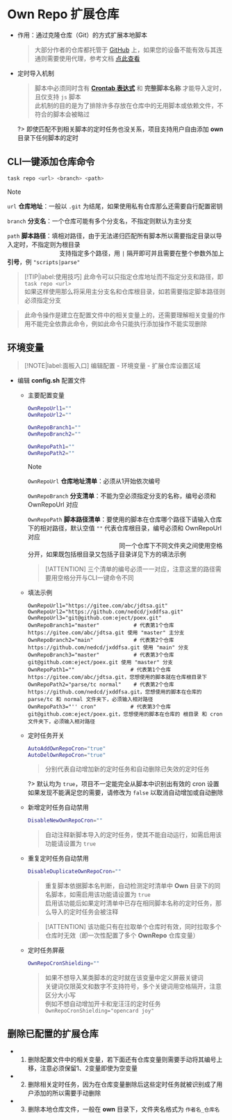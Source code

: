 # Own Repo 扩展仓库
- 作用：通过克隆仓库（Git）的方式扩展本地脚本

  > 大部分作者的仓库都托管于 [GitHub](https://github.com) 上，如果您的设备不能有效与其连通则需要使用代理，参考文档 [点此查看](./install/配置代理)

- 定时导入机制

  > 脚本中必须同时含有 **[Crontab 表达式](https://www.runoob.com/w3cnote/linux-crontab-tasks.html)** 和 **完整脚本名称** 才能导入定时，且仅支持 `js` 脚本\
  > 此机制的目的是为了排除许多存放在仓库中的无用脚本或依赖文件，不符合的脚本会被略过

  ?> 即使匹配不到相关脚本的定时任务也没关系，项目支持用户自由添加 **own** 目录下任何脚本的定时

## CLI一键添加仓库命令

  ```bash
  task repo <url> <branch> <path>
  ```

  > [!NOTE]
  > `url` **仓库地址**：一般以 `.git` 为结尾，如果使用私有仓库那么还需要自行配置密钥
  >
  > `branch` **分支名**：一个仓库可能有多个分支名，不指定则默认为主分支
  >
  > `path` **脚本路径**：填相对路径，由于无法递归匹配所有脚本所以需要指定目录以导入定时，不指定则为根目录\
  > ㅤㅤㅤㅤㅤㅤㅤㅤㅤ 支持指定多个路径，用 `|` 隔开即可并且需要在整个参数外加上**引号**，例 `"scripts|parse"`

  > [!TIP|label:使用技巧]
  > 此命令可以只指定仓库地址而不指定分支和路径，即 `task repo <url>`\
  > 如果这样使用那么将采用主分支名和仓库根目录，如若需要指定脚本路径则必须指定分支

  > 此命令操作是建立在配置文件中的相关变量上的，还需要理解相关变量的作用不能完全依靠此命令，例如此命令只能执行添加操作不能实现删除

## 环境变量

  > [!NOTE|label:面板入口]
  > 编辑配置 - 环境变量 - 扩展仓库设置区域

  - 编辑 **config.sh** 配置文件

    - 主要配置变量

      ```bash
      OwnRepoUrl1=""
      OwnRepoUrl2=""

      OwnRepoBranch1=""
      OwnRepoBranch2=""

      OwnRepoPath1=""
      OwnRepoPath2=""
      ```
      > [!NOTE]
      > `OwnRepoUrl` **仓库地址清单**：必须从1开始依次编号
      > 
      > `OwnRepoBranch` **分支清单**：不能为空必须指定分支的名称，编号必须和 OwnRepoUrl 对应
      > 
      > `OwnRepoPath` **脚本路径清单**：要使用的脚本在仓库哪个路径下请输入仓库下的相对路径，默认空值 `""` 代表仓库根目录，编号必须和 OwnRepoUrl 对应\
      > ㅤㅤㅤㅤㅤㅤㅤㅤㅤㅤㅤㅤㅤㅤㅤ ㅤ同一个仓库下不同文件夹之间使用空格分开，如果既包括根目录又包括子目录详见下方的填法示例

      > [!ATTENTION]
      > 三个清单的编号必须一一对应，注意这里的路径需要用空格分开与CLI一键命令不同

    - 填法示例

      ```
      OwnRepoUrl1="https://gitee.com/abc/jdtsa.git"
      OwnRepoUrl2="https://github.com/nedcd/jxddfsa.git"
      OwnRepoUrl3="git@github.com:eject/poex.git"
      OwnRepoBranch1="master"           # 代表第1个仓库 https://gitee.com/abc/jdtsa.git 使用 "master" 主分支
      OwnRepoBranch2="main"             # 代表第2个仓库 https://github.com/nedcd/jxddfsa.git 使用 "main" 分支
      OwnRepoBranch3="master"           # 代表第3个仓库 git@github.com:eject/poex.git 使用 "master" 分支
      OwnRepoPath1=""                  # 代表第1个仓库 https://gitee.com/abc/jdtsa.git，您想使用的脚本就在仓库根目录下
      OwnRepoPath2="parse/tc normal"    # 代表第2个仓库 https://github.com/nedcd/jxddfsa.git，您想使用的脚本在仓库的 parse/tc 和 normal 文件夹下，必须输入相对路径
      OwnRepoPath3="'' cron"           # 代表第3个仓库 git@github.com:eject/poex.git，您想使用的脚本在仓库的 根目录 和 cron 文件夹下，必须输入相对路径
      ```

    - 定时任务开关

      ```bash
      AutoAddOwnRepoCron="true"
      AutoDelOwnRepoCron="true"
      ```
      > 分别代表自动增加新的定时任务和自动删除已失效的定时任务

      ?> 默认均为 `true`，项目不一定能完全从脚本中识别出有效的 cron 设置\
        如果发现不能满足您的需要，请修改为 `false` 以取消自动增加或自动删除

    - 新增定时任务自动禁用

      ```bash
      DisableNewOwnRepoCron=""
      ```
      > 自动注释新脚本导入的定时任务，使其不能自动运行，如需启用该功能请设置为 `true`

    - 重复定时任务自动禁用

      ```bash
      DisableDuplicateOwnRepoCron=""
      ```

      > 重复脚本依据脚本名判断，自动检测定时清单中 **Own** 目录下的同名脚本，如需启用该功能请设置为 `true`\
      > 启用该功能后如果定时清单中已存在相同脚本名称的定时任务，那么导入的定时任务会被注释

      > [!ATTENTION]
      > 该功能只有在拉取单个仓库时有效，同时拉取多个仓库时无效（即一次性配置了多个 **OwnRepo** 仓库变量）

    - 定时任务屏蔽

      ```bash
      OwnRepoCronShielding=""
      ```

      > 如果不想导入某类脚本的定时就在该变量中定义屏蔽关键词\
      > 关键词仅限英文和数字不支持符号，多个关键词用空格隔开，注意区分大小写\
      > 例如不想自动增加开卡和宠汪汪的定时任务 `OwnRepoCronShielding="opencard joy"`

## 删除已配置的扩展仓库 <!-- {docsify-ignore} -->

  - 1. 删除配置文件中的相关变量，若下面还有仓库变量则需要手动将其编号上移，注意必须保留1、2变量即使为空变量
  - 2. 删除相关定时任务，因为在仓库变量删除后这些定时任务就被识别成了用户添加的所以需要手动删除
  - 3. 删除本地仓库文件，一般在 **own** 目录下，文件夹名格式为 `作者名_仓库名`